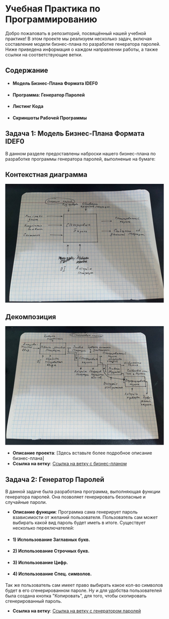# Учебная Практика по Программированию

Добро пожаловать в репозиторий, посвящённый нашей учебной практике! В этом проекте мы реализуем несколько задач, включая составление модели бизнес-плана по разработке генератора паролей. Ниже приведена информация о каждом направлении работы, а также ссылки на соответствующие ветки.

## Содержание

- #### Модель Бизнес-Плана Формата IDEF0
- #### Программа: Генератор Паролей
- #### Листинг Кода
- #### Скриншоты Рабочей Программы

## Задача 1: Модель Бизнес-Плана Формата IDEF0

В данном разделе предоставлены наброски нашего бизнес-плана по разработке программы генератора паролей, выполненые на бумаге:

## Контекстная диаграмма
![Контекстная диаграмма](https://github.com/IvanVolkogonov/iwan_/blob/main/photo_2024-11-01_19-32-56.jpg)

## Декомпозиция
![Декомпозиция](https://github.com/IvanVolkogonov/iwan_/blob/main/photo_2024-11-01_19-32-50.jpg)





- **Описание проекта**: [Здесь вставьте более подробное описание бизнес-плана]
- **Ссылка на ветку**: [Ссылка на ветку с бизнес-планом](https://github.com/IvanVolkogonov/iwan_)

## Задача 2: Генератор Паролей

В данной задаче была разработана программа, выполняющая функции генератора паролей. Она позволяет генерировать безопасные и случайные пароли.

- **Описание функции**: Программа сама генерирует пароль взависимости от желаний пользователя. Пользователь сам может выбирать какой вид пароль будет иметь в итоге. Существует несколько переключателей:
- #### 1) Использование Заглавных букв.
- #### 2) Использование Строчных букв.
- #### 3) Использование Цифр.
- #### 4) Использование Спец. символов.

Так же пользователь сам имеет право выбирать какое кол-во символов будет в его сгенерированном пароле.
Ну и для удобства пользователей была создана кнопка "Копировать", для того, чтобы скопировать сгенерированный пароль.

- **Ссылка на ветку**: [Ссылка на ветку с генератором паролей](https://github.com/ваш_пользователь/ваш_репозиторий/tree/имя_ветки)


